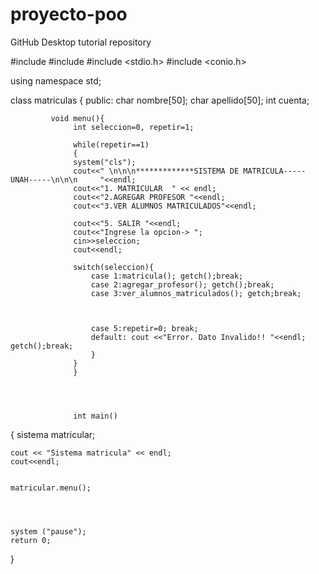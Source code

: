 # proyecto-poo
GitHub Desktop tutorial repository

#include <iostream>
#include <cstdlib>
#include <stdio.h>
#include <conio.h>
 
using namespace std;
 
class matriculas
{
      public:
             	  char nombre[50];
                  char apellido[50];
                  int cuenta;
 
             void menu(){
                  int seleccion=0, repetir=1;
 
                  while(repetir==1)
                  {
                  system("cls");
                  cout<<" \n\n\n*************SISTEMA DE MATRICULA----- UNAH-----\n\n\n     "<<endl;
                  cout<<"1. MATRICULAR  " << endl;
                  cout<<"2.AGREGAR PROFESOR "<<endl;
                  cout<<"3.VER ALUMNOS MATRICULADOS"<<endl;

                  cout<<"5. SALIR "<<endl;
                  cout<<"Ingrese la opcion-> ";
                  cin>>seleccion;
                  cout<<endl;
 
                  switch(seleccion){
                      case 1:matricula(); getch();break;
                      case 2:agregar_profesor(); getch();break;
                      case 3:ver_alumnos_matriculados(); getch;break;
                      
                 
                      
                      case 5:repetir=0; break;
                      default: cout <<"Error. Dato Invalido!! "<<endl; getch();break;
                      }
                  }
                  }
                  
                  
                  
                  
                  int main()
{
    sistema matricular;
 
    cout << "Sistema matricula" << endl;
    cout<<endl;
 
 
    matricular.menu();
 
 
 
 
    system ("pause");
    return 0;
}
           
